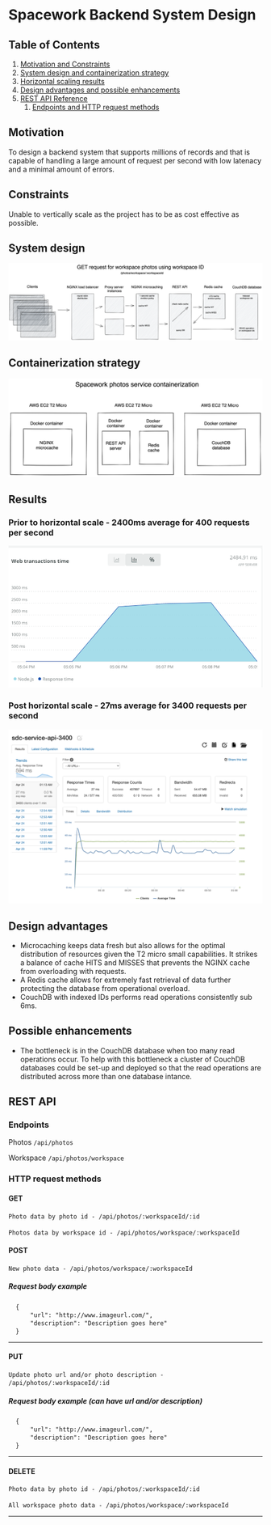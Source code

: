 # Spacework Backend System Design

## Table of Contents

1. [Motivation and Constraints](#motivation)
1. [System design and containerization strategy](#system-design)
1. [Horizontal scaling results](#results)
1. [Design advantages and possible enhancements](#design-advantages)
1. [REST API Reference](#rest-api)
   1. [Endpoints and HTTP request methods](#endpoints)

## Motivation

To design a backend system that supports millions of records and that is capable of handling a large amount of request per second with low latenacy and a minimal amount of errors.

## Constraints

Unable to vertically scale as the project has to be as cost effective as possible.

## System design

![System Design](https://raw.githubusercontent.com/aleksebastian/spacework-photos-service/main/systemDesignFiles/systemDesign.png)

## Containerization strategy

![Conteinarization Strategy](https://raw.githubusercontent.com/aleksebastian/spacework-photos-service/main/systemDesignFiles/containerization.png)

## Results

### Prior to horizontal scale - 2400ms average for 400 requests per second

![Before horizontally scaling](https://raw.githubusercontent.com/aleksebastian/spacework-photos-service/main/systemDesignFiles/startPerfomance.png)

### Post horizontal scale - 27ms average for 3400 requests per second

![After horizontally scaling](https://raw.githubusercontent.com/aleksebastian/spacework-photos-service/main/systemDesignFiles/finalPerformance.png)

## Design advantages

- Microcaching keeps data fresh but also allows for the optimal distribution of resources given the T2 micro small capabilities. It strikes a balance of cache HITS and MISSES that prevents the NGINX cache from overloading with requests.
- A Redis cache allows for extremely fast retrieval of data further protecting the database from operational overload.
- CouchDB with indexed IDs performs read operations consistently sub 6ms.

## Possible enhancements

- The bottleneck is in the CouchDB database when too many read operations occur. To help with this bottleneck a cluster of CouchDB databases could be set-up and deployed so that the read operations are distributed across more than one database intance.

## REST API

### Endpoints

Photos `/api/photos`

Workspace `/api/photos/workspace`

### HTTP request methods

#### GET

    Photo data by photo id - /api/photos/:workspaceId/:id

    Photos data by workspace id - /api/photos/workspace/:workspaceId

#### POST

    New photo data - /api/photos/workspace/:workspaceId

##### Request body example

```
  {
      "url": "http://www.imageurl.com/",
      "description": "Description goes here"
  }
```

---

#### PUT

    Update photo url and/or photo description - /api/photos/:workspaceId/:id

##### Request body example (can have url and/or description)

```
  {
      "url": "http://www.imageurl.com/",
      "description": "Description goes here"
  }
```

---

#### DELETE

    Photo data by photo id - /api/photos/:workspaceId/:id

    All workspace photo data - /api/photos/workspace/:workspaceId

---
